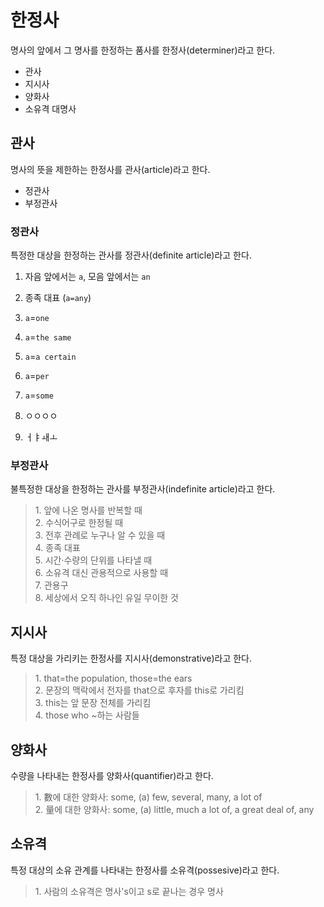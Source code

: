 # 한정사
명사의 앞에서 그 명사를 한정하는 품사를 한정사(determiner)라고 한다.

* 관사
* 지시사
* 양화사
* 소유격 대명사

## 관사
명사의 뜻을 제한하는 한정사를 관사(article)라고 한다.

* 정관사
* 부정관사

### 정관사
특정한 대상을 한정하는 관사를 정관사(definite article)라고 한다.

1. 자음 앞에서는 `a`, 모음 앞에서는 `an`
2. 종족 대표 (`a=any`)
3. `a`=`one`
4. `a`=`the same`
5. `a`=`a certain`
6. `a`=`per`
7. `a`=`some`

1. ㅇㅇㅇㅇ
2. ㅓㅑㅙㅗ
### 부정관사
불특정한 대상을 한정하는 관사를 부정관사(indefinite article)라고 한다.

<blockquote>
  1. 앞에 나온 명사를 반복할 때<br>
  2. 수식어구로 한정될 때<br>
  3. 전후 관례로 누구나 알 수 있을 때<br>
  4. 종족 대표<br>
  5. 시간·수량의 단위를 나타낼 때<br>
  6. 소유격 대신 관용적으로 사용할 때<br>
  7. 관용구<br>
  8. 세상에서 오직 하나인 유일 무이한 것<br>
</blockquote>

## 지시사
특정 대상을 가리키는 한정사를 지시사(demonstrative)라고 한다.

<blockquote>
  1. that=the population, those=the ears<br>
  2. 문장의 맥락에서 전자를 that으로 후자를 this로 가리킴<br>
  3. this는 앞 문장 전체를 가리킴<br>
  4. those who ~하는 사람들
</blockquote>


## 양화사
수량을 나타내는 한정사를 양화사(quantifier)라고 한다.

<blockquote>
  1. 數에 대한 양화사: some, (a) few, several, many, a lot of<br>
  2. 量에 대한 양화사: some, (a) little, much a lot of, a great deal of, any 
</blockquote>

## 소유격
특정 대상의 소유 관계를 나타내는 한정사를 소유격(possesive)라고 한다.

<blockquote>
  1. 사람의 소유격은 명사's이고 s로 끝나는 경우 명사
</blockquote>
